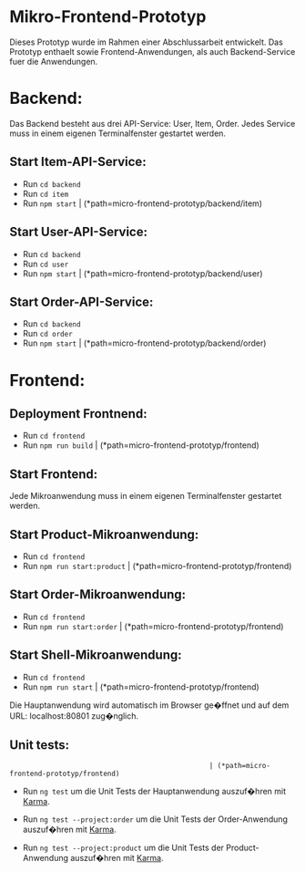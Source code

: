 # Mikro-Frontend-Prototyp

Dieses Prototyp wurde im Rahmen einer Abschlussarbeit entwickelt. 
Das Prototyp enthaelt sowie Frontend-Anwendungen, als auch Backend-Service fuer die Anwendungen.

# Backend: 

Das Backend besteht aus drei API-Service: User, Item, Order.
Jedes Service muss in einem eigenen Terminalfenster gestartet werden. 

## Start Item-API-Service:

- Run `cd backend` 
- Run `cd item`     		
- Run `npm start`                                   | (*path=micro-frontend-prototyp/backend/item)

## Start User-API-Service:

- Run `cd backend` 
- Run `cd user`     		
- Run `npm start`                                   | (*path=micro-frontend-prototyp/backend/user)

## Start Order-API-Service:

- Run `cd backend` 
- Run `cd order`    		
- Run `npm start`                                   | (*path=micro-frontend-prototyp/backend/order)

# Frontend: 

## Deployment Frontnend:

- Run `cd frontend`		
- Run `npm run build`                                | (*path=micro-frontend-prototyp/frontend)

## Start Frontend:

Jede Mikroanwendung muss in einem eigenen Terminalfenster gestartet werden. 

## Start Product-Mikroanwendung:
- Run `cd frontend`	
- Run `npm run start:product`	                         | (*path=micro-frontend-prototyp/frontend)

## Start Order-Mikroanwendung:
- Run `cd frontend`	
- Run `npm run start:order`		                         | (*path=micro-frontend-prototyp/frontend)

## Start Shell-Mikroanwendung:
- Run `cd frontend`	
- Run `npm run start`		                             | (*path=micro-frontend-prototyp/frontend)


Die Hauptanwendung wird automatisch im Browser ge�ffnet und auf dem URL: localhost:80801 zug�nglich. 

## Unit tests:                                        

                                                     | (*path=micro-frontend-prototyp/frontend)

- Run `ng test` um die Unit Tests der Hauptanwendung auszuf�hren mit [Karma](https://karma-runner.github.io).

- Run `ng test --project:order` um die Unit Tests der Order-Anwendung auszuf�hren mit [Karma](https://karma-runner.github.io).

- Run `ng test --project:product` um die Unit Tests der Product-Anwendung auszuf�hren mit [Karma](https://karma-runner.github.io).
